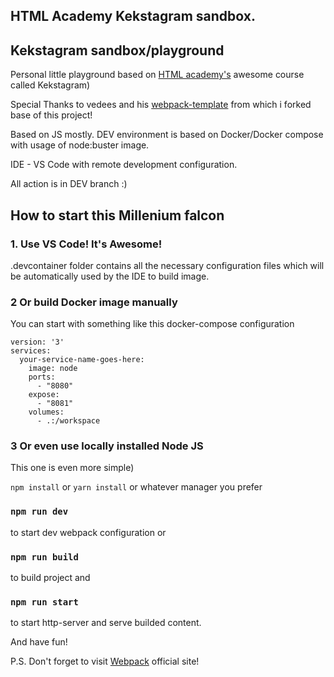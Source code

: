 ## HTML Academy Kekstagram sandbox.

## Kekstagram sandbox/playground

Personal little playground based on [HTML academy's](https://htmlacademy.ru) awesome course called Kekstagram)

Special Thanks to vedees and his [webpack-template](https://github.com/vedees/webpack-template.git) from which i forked base of this project!

Based on JS mostly.
DEV environment is based on Docker/Docker compose with usage of node:buster image.

IDE - VS Code with remote development configuration.

All action is in DEV branch :)

## How to start this Millenium falcon

### 1. Use VS Code! It's Awesome!

.devcontainer folder contains all the necessary configuration files which will be automatically used by the IDE to build image.

### 2 Or build Docker image manually

You can start with something like this docker-compose configuration

```docker-compose
version: '3'
services:
  your-service-name-goes-here:
    image: node
    ports:
      - "8080"
    expose:
      - "8081"
    volumes:
      - .:/workspace
```

### 3 Or even use locally installed Node JS

This one is even more simple)

`npm install` or `yarn install` or whatever manager you prefer

### `npm run dev`

to start dev webpack configuration
or

### `npm run build`

to build project and

### `npm run start`

to start http-server and serve builded content.

And have fun!

P.S. Don't forget to visit [Webpack](https://webpack.js.org/) official site!
